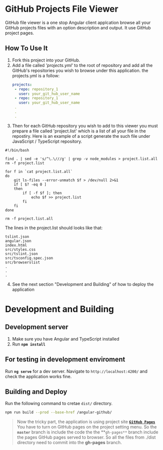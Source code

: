# GitHub Projects File Viewer
GitHub file viewer is a one stop Angular client applcation browse all your GitHub projects files with an option description and output.
It use GitHub project pages.

## How To Use It
1. Fork this project into your GitHub.
2. Add a file called *'projects.yml'* to the root of repository and add all the GitHub's repositories you wish to browse under this application.
   the projects.yml is a follow:
   ````yaml
   projects:
    - repo: repository_1
      user: your_git_hub_user_name
    - repo: repository_1  
      user: your_git_hub_user_name
    .
    .
    .  
   ````
3. Then for each GitHub repository you wish to add to this viewer you must prepare a file called 'project.list' which is a list of all your file in the repostiry.
Here is an example of a script generate the such file under JavaScript / TypeScript repository.
````
#!/bin/bash

find . | sed -e 's/^\.\///g' | grep -v node_modules > project.list.all
rm -f project.list

for f in `cat project.list.all`
do
	git ls-files --error-unmatch $f > /dev/null 2>&1
	if [ $? -eq 0 ] 
	then
		if [ -f $f ]; then
			echo $f >> project.list
		fi
	fi 
done

rm -f project.list.all
````
The lines in the project.list should looks like that:
````
tslint.json
angular.json
index.html
src/styles.css
src/tslint.json
src/tsconfig.spec.json
src/browserslist
.
.
.
````
4. See the next section "Development and Building" of how to deploy the application

# Development and Building

## Development server
1. Make sure you have Angular and TypeScript installed
2. Run **`npm install`**
  
## For testing in development enviroment
Run **`ng serve`** for a dev server. Navigate to `http://localhost:4200/` and check the application works fine.

## Building and Deploy

Run the following command to cretae `dist/` directory. 
```bash
npm run build --prod --base-href /angular-github/
```

>Now the tricky part, the application is using project site [**`GitHub Pages`**](https://pages.github.com/) 
You have to turn on GitHub pages on the project setting menu.
So the **`master`** branch is include the code the the **`gh-pages**` branch include the pages GitHub pages served to browser.
So all the files from ./dist directory need to commit into the **gh-pages** branch.

  




